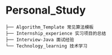 # Personal_Study

```
├── Algorithm_Template 常见算法模板
├── Internship_experience 实习项目的总结
├── Interview-Java 面试经验
└── Technology_learning 技术学习
```